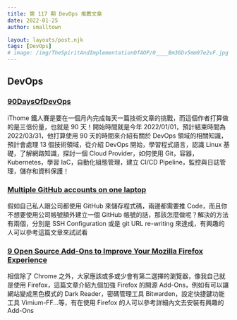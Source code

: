 ```yaml
---
title: 第 117 期 DevOps 推薦文章
date: 2022-01-25
author: smalltown

layout: layouts/post.njk
tags: [DevOps]
# image: /img/TheSpiritAndImplementationOfAOP/0____Bm36Dv5mm97e2vF.jpg
---
```


## DevOps

<!-- summary -->
### [90DaysOfDevOps](https://github.com/MichaelCade/90DaysOfDevOps)

iThome 鐵人賽是要在一個月內完成每天一篇技術文章的挑戰，而這個作者打算做的是三倍份量，也就是 90 天！開始時間就是今年 2022/01/01，預計結束時間為 2022/03/31，他打算使用 90 天的時間來介紹有關於 DevOps 領域的相關知識，預計會處理 13 個技術領域，從介紹 DevOps 開始，學習程式語言，認識 Linux 基礎，了解網路知識，探討一個 Cloud Provider，如何使用 Git，容器，Kubernetes，學習 IaC，自動化組態管理，建立 CI/CD Pipeline，監控與日誌管理，儲存和資料保護！

<!-- summary -->

### [Multiple GitHub accounts on one laptop](https://dev.to/osipovsimon/multiple-github-accounts-on-one-laptop-2dmg)

假如自己私人跟公司都使用 GitHub 來儲存程式碼，兩邊都需要推 Code，而且你不想要使用公司帳號額外建立一個 GitHub 帳號的話，那該怎麼做呢？解決的方法有兩個，分別是 SSH Configuration 或是 git URL re-writing 來達成，有興趣的人可以參考這篇文章來試試看

### [9 Open Source Add-Ons to Improve Your Mozilla Firefox Experience](https://itsfoss.com/best-firefox-add-ons/)

相信除了 Chrome 之外，大家應該或多或少會有第二選擇的瀏覽器，像我自己就是使用 Firefox，這篇文章介紹九個加強 Firefox 的開源 Add-Ons，例如有可以讓網站變成黑色模式的 Dark Reader，密碼管理工具 Bitwarden，設定快捷鍵功能工具 Vimium-FF...等，有在使用 Firefox 的人可以參考詳細內文去安裝有興趣的 Add-Ons